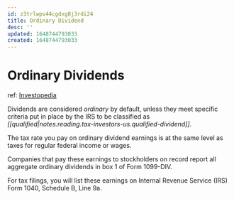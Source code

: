 ```yaml
---
id: z3trlwpv44cgdxg8j3rdi24
title: Ordinary Dividend
desc: ''
updated: 1648744793033
created: 1648744793033
---
```

# Ordinary Dividends

ref: [Investopedia](https://www.investopedia.com/terms/o/ordinary-dividends.asp)

Dividends are considered *ordinary* by default, unless they meet specific criteria put in place by the IRS to be classified as *[[qualified|notes.reading.tax-investors-us.qualified-dividend]]*.

The tax rate you pay on ordinary dividend earnings is at the same level as taxes for regular federal income or wages.

Companies that pay these earnings to stockholders on record report all aggregate ordinary dividends in box 1 of Form 1099-DIV.

For tax filings, you will list these earnings on Internal Revenue Service (IRS) Form 1040, Schedule B, Line 9a.
